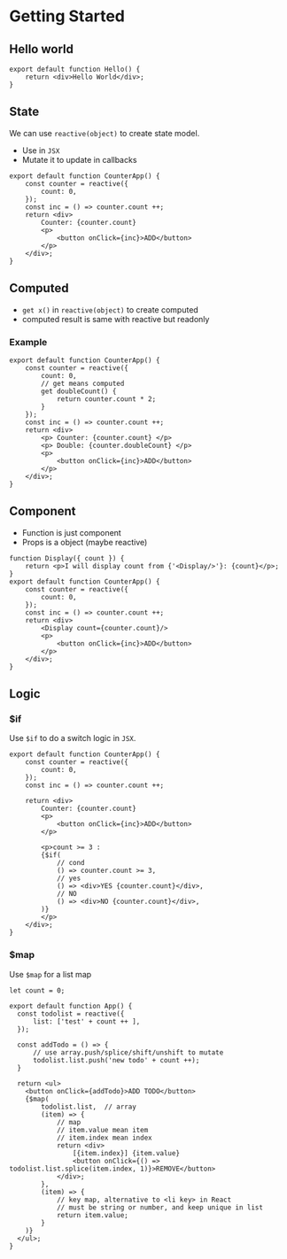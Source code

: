 # Getting Started

## Hello world

```demo
export default function Hello() {
    return <div>Hello World</div>;
}
```

## State

We can use `reactive(object)` to create state model.

- Use in `JSX`
- Mutate it to update in callbacks

```demo
export default function CounterApp() {
    const counter = reactive({
        count: 0,
    });
    const inc = () => counter.count ++;
    return <div>
        Counter: {counter.count}
        <p>
            <button onClick={inc}>ADD</button>
        </p>
    </div>;
}
```

## Computed

- `get x()` in `reactive(object)` to create computed
- computed result is same with reactive but readonly

### Example
```demo
export default function CounterApp() {
    const counter = reactive({
        count: 0,
        // get means computed
        get doubleCount() {
            return counter.count * 2;
        }
    });
    const inc = () => counter.count ++;
    return <div>
        <p> Counter: {counter.count} </p>
        <p> Double: {counter.doubleCount} </p>
        <p>
            <button onClick={inc}>ADD</button>
        </p>
    </div>;
}
```

## Component

- Function is just component
- Props is a object (maybe reactive)

```demo
function Display({ count }) {
    return <p>I will display count from {'<Display/>'}: {count}</p>;
}
export default function CounterApp() {
    const counter = reactive({
        count: 0,
    });
    const inc = () => counter.count ++;
    return <div>
        <Display count={counter.count}/>
        <p>
            <button onClick={inc}>ADD</button>
        </p>
    </div>;
}
```

## Logic

### $if

Use `$if` to do a switch logic in `JSX`.

```demo
export default function CounterApp() {
    const counter = reactive({
        count: 0,
    });
    const inc = () => counter.count ++;

    return <div>
        Counter: {counter.count}
        <p>
            <button onClick={inc}>ADD</button>
        </p>

        <p>count >= 3 : 
        {$if(
            // cond
            () => counter.count >= 3,
            // yes
            () => <div>YES {counter.count}</div>,
            // NO
            () => <div>NO {counter.count}</div>,
        )}
        </p>
    </div>;
}
```

### $map

Use `$map` for a list map

```demo
let count = 0;

export default function App() {
  const todolist = reactive({
      list: ['test' + count ++ ],
  });

  const addTodo = () => {
      // use array.push/splice/shift/unshift to mutate
      todolist.list.push('new todo' + count ++);
  }

  return <ul>
    <button onClick={addTodo}>ADD TODO</button>
    {$map(
        todolist.list,  // array
        (item) => {
            // map
            // item.value mean item
            // item.index mean index
            return <div>
                [{item.index}] {item.value}
                <button onClick={() => todolist.list.splice(item.index, 1)}>REMOVE</button>
            </div>;
        },
        (item) => {
            // key map, alternative to <li key> in React
            // must be string or number, and keep unique in list
            return item.value;
        }
    )}
  </ul>;
}


```